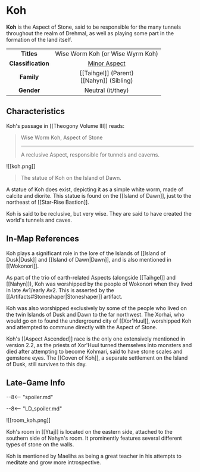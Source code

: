 # Koh

**Koh** is the Aspect of Stone, said to be responsible for the many tunnels throughout the realm of Drehmal, as well as playing some part in the formation of the land itself.

|  |  |
|:----------:|:----------------------:|
| **Titles** | Wise Worm Koh (or Wise Wyrm Koh) |
| **Classification** | [Minor Aspect](/Lore/Higher_Beings/Aspects/Minor_Aspects/) |
| **Family** | [[Taihgel]] (Parent) <br> [[Nahyn]] (Sibling) |
| **Gender** | Neutral (it/they) |

## Characteristics

Koh's passage in [[Theogony Volume III]] reads:

> Wise Worm Koh, Aspect of Stone
> ***
> A reclusive Aspect, responsible for tunnels and caverns.

![[koh.png]]
> The statue of Koh on the Island of Dawn.

A statue of Koh does exist, depicting it as a simple white worm, made of calcite and diorite. This statue is found on the [[Island of Dawn]], just to the northeast of [[Star-Rise Bastion]].

Koh is said to be reclusive, but very wise. They are said to have created the world's tunnels and caves.

## In-Map References

Koh plays a significant role in the lore of the Islands of [[Island of Dusk|Dusk]] and [[Island of Dawn|Dawn]], and is also mentioned in [[Wokonori]].

As part of the trio of earth-related Aspects (alongside [[Taihgel]] and [[Nahyn]]), Koh was worshipped by the people of Wokonori when they lived in late Av1/early Av2. This is asserted by the [[Artifacts#Stoneshaper|Stoneshaper]] artifact.

Koh was also worshipped exclusively by some of the people who lived on the twin Islands of Dusk and Dawn to the far northwest. The Xorhai, who would go on to found the underground city of [[Xor'Huul]], worshipped Koh and attempted to commune directly with the Aspect of Stone.

Koh's [[Aspect Ascended]] race is the only one extensively mentioned in version 2.2, as the priests of Xor'Huul turned themselves into monsters and died after attempting to become Kohmari, said to have stone scales and gemstone eyes. The [[Coven of Koh]], a separate settlement on the Island of Dusk, still survives to this day.

## Late-Game Info

--8<-- "spoiler.md"

--8<-- "LD_spoiler.md"

![[room_koh.png]]

Koh's room in [[Ytaj]] is located on the eastern side, attached to the southern side of Nahyn's room. It prominently features several different types of stone on the walls.

Koh is mentioned by Maelihs as being a great teacher in his attempts to meditate and grow more introspective.
